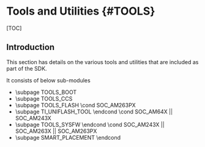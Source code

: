 # Tools and Utilities {#TOOLS}

[TOC]

## Introduction

This section has details on the various tools and utilities that are included as
part of the SDK.

It consists of below sub-modules

- \subpage TOOLS_BOOT
- \subpage TOOLS_CCS
- \subpage TOOLS_FLASH
\cond SOC_AM263PX
- \subpage TI_UNIFLASH_TOOL
\endcond
\cond SOC_AM64X || SOC_AM243X
- \subpage TOOLS_SYSFW
\endcond
\cond SOC_AM243X || SOC_AM263X || SOC_AM263PX
- \subpage SMART_PLACEMENT
\endcond
